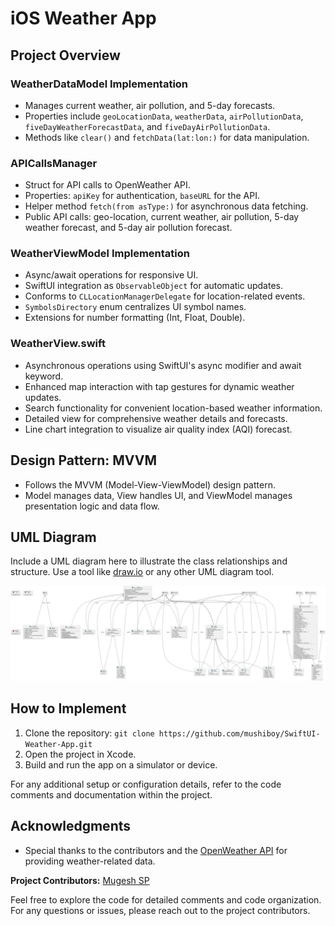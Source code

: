 # iOS Weather App 

## Project Overview

### WeatherDataModel Implementation
- Manages current weather, air pollution, and 5-day forecasts.
- Properties include `geoLocationData`, `weatherData`, `airPollutionData`, `fiveDayWeatherForecastData`, and `fiveDayAirPollutionData`.
- Methods like `clear()` and `fetchData(lat:lon:)` for data manipulation.
  
### APICallsManager
- Struct for API calls to OpenWeather API.
- Properties: `apiKey` for authentication, `baseURL` for the API.
- Helper method `fetch(from asType:)` for asynchronous data fetching.
- Public API calls: geo-location, current weather, air pollution, 5-day weather forecast, and 5-day air pollution forecast.

### WeatherViewModel Implementation
- Async/await operations for responsive UI.
- SwiftUI integration as `ObservableObject` for automatic updates.
- Conforms to `CLLocationManagerDelegate` for location-related events.
- `SymbolsDirectory` enum centralizes UI symbol names.
- Extensions for number formatting (Int, Float, Double).

### WeatherView.swift
- Asynchronous operations using SwiftUI's async modifier and await keyword.
- Enhanced map interaction with tap gestures for dynamic weather updates.
- Search functionality for convenient location-based weather information.
- Detailed view for comprehensive weather details and forecasts.
- Line chart integration to visualize air quality index (AQI) forecast.

## Design Pattern: MVVM

- Follows the MVVM (Model-View-ViewModel) design pattern.
- Model manages data, View handles UI, and ViewModel manages presentation logic and data flow.

## UML Diagram

Include a UML diagram here to illustrate the class relationships and structure. Use a tool like [draw.io](https://draw.io/) or any other UML diagram tool.

![UML Diagram](UML.svg)

## How to Implement

1. Clone the repository: `git clone https://github.com/mushiboy/SwiftUI-Weather-App.git`
2. Open the project in Xcode.
3. Build and run the app on a simulator or device.

For any additional setup or configuration details, refer to the code comments and documentation within the project.

## Acknowledgments

- Special thanks to the contributors and the [OpenWeather API](https://openweathermap.org/) for providing weather-related data.

**Project Contributors:** [Mugesh SP](https://www.linkedin.com/in/mugeshsp/)

Feel free to explore the code for detailed comments and code organization. For any questions or issues, please reach out to the project contributors.
